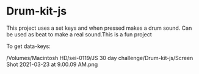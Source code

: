 # Drum-kit-js
This project uses a set keys and when pressed makes a drum sound. Can be used as beat to make a real sound.This is a fun project

To get data-keys:

/Volumes/Macintosh HD/sei-0119/JS 30 day challenge/Drum-kit-js/Screen Shot 2021-03-23 at 9.00.09 AM.png


